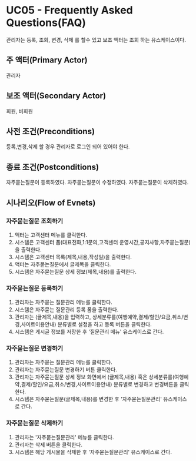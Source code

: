 # UC05 - Frequently Asked Questions(FAQ)
관리자는 등록, 조회, 변경, 삭제 를 할수 있고
보조 액터는 조회 하는 유스케이스이다.

## 주 액터(Primary Actor)
관리자

## 보조 액터(Secondary Actor)
회원, 비회원

## 사전 조건(Preconditions)
등록,변경,삭제 할 경우
관리자로 로그인 되어 있어야 한다.

## 종료 조건(Postconditions)
자주묻는질문이 등록하였다.
자주묻는질문이 수정하였다.
자주묻는질문이 삭제하였다.

## 시나리오(Flow of Evnets)

### 자주묻는질문 조회하기

1. 액터는 고객센터 메뉴를 클릭한다.
2. 시스템은 고객센터 폼(대표전화,1:1문의,고객센터 운영시간,공지사항,자주묻는질문)을 출력한다.
3. 시스템은 고객센터 목록(제목,내용,작성일)을 출력한다.
4. 액터는 자주묻는질문에서 글제목을 클릭한다.
5. 시스템은 자주묻는질문 상세 정보(제목,내용)를 출력한다.


### 자주묻는질문 등록하기 

1. 관리자는 자주묻는 질문관리 메뉴를 클릭한다.
2. 시스템은 자주묻는 질문관리 등록 폼을 출력한다.
3. 관리자는 (글제목,내용)을 입력하고, 상세분류를(여행예약,결제/할인/요금,취소/변경,사이트이용안내) 
    분류별로 설정을 하고 등록 버튼을 클릭한다.
4. 시스템은 게시글 정보를 저장한 후 '질문관리 메뉴' 유스케이스로 간다.


### 자주묻는질문 변경하기

1. 관리자는 자주묻는 질문관리 메뉴를 클릭한다.
1. 관리자는 자주묻는질문 변경하기 버튼 클릭한다.
2. 관리자는 자주묻는질문 상세 정보 화면에서 (글제목,내용) 혹은 
   상세분류를(여행예약,결제/할인/요금,취소/변경,사이트이용안내) 분류별로 변경하고 변경버튼을 클릭한다.
3. 시스템은 자주묻는질문(글제목,내용)를 변경한 후 '자주묻는질문관리' 유스케이스로 간다.
 

### 자주묻는질문 삭제하기

1. 관리자는 '자주묻는질문관리' 메뉴를 클릭한다.
2. 관리자는 삭제 버튼을 클릭한다.
3. 시스템은 해당 게시물을 삭제한 후 '자주묻는질문관리' 유스케이스로 간다.
 







